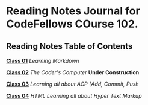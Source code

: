 # Reading Notes Journal for CodeFellows COurse 102.



## Reading Notes Table of Contents

[**Class 01**](https://github.com/TJSOmega/reading-notes/blob/master/Class01.md) *Learning Markdown*

[**Class 02**](https://github.com/TJSOmega/reading-notes/blob/master/Class02.md) *The Coder's Computer* **Under Construction**

[**Class 03**](https://github.com/TJSOmega/reading-notes/blob/master/Class03.md) *Learning all about ACP (Add, Commit, Push*

[**Class 04**](https://github.com/TJSOmega/reading-notes/blob/master/Class04.md) *HTML Learning all about Hyper Text Markup*
